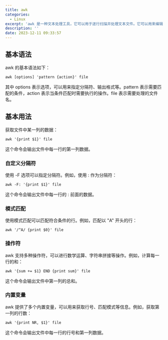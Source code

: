 ```yaml
---
title: awk
categories:
  - Linux
excerpt: 'awk 是一种文本处理工具，它可以用于逐行扫描并处理文本文件。它可以用来编辑文本文件、格式化输出文件、以及数据分析等用途。'
description: ''
date: 2023-12-11 09:33:57
---
```



## 基本语法

awk 的基本语法如下：

```shell
awk [options] 'pattern {action}' file
```

其中 options 表示选项，可以用来指定分隔符、输出格式等。pattern 表示需要匹配的条件，action 表示当条件匹配时需要执行的操作。file 表示需要处理的文件名。

## 基本用法

获取文件中某一列的数据：

```shell
awk '{print $1}' file
```

这个命令会输出文件中每一行的第一列数据。

### 自定义分隔符

使用 -F 选项可以指定分隔符。例如，使用 : 作为分隔符：

```shell
awk -F: '{print $1}' file
```

这个命令会输出文件中每一行的 : 前面的数据。

### 模式匹配

使用模式匹配可以匹配符合条件的行。例如，匹配以 "A" 开头的行：

```
awk '/^A/ {print $0}' file
```

### 操作符

awk 支持多种操作符，可以进行数学运算、字符串拼接等操作。例如，计算每一行的和：

```shell
awk '{sum += $1} END {print sum}' file
```

这个命令会输出文件中第一列的总和。

### 内置变量

awk 提供了多个内置变量，可以用来获取行号、匹配模式等信息。例如，获取第一列的行数：

```shell
awk '{print NR, $1}' file
```

这个命令会输出文件中每一行的行号和第一列数据。

